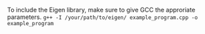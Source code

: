 To include the Eigen library, make sure to give GCC the approriate
parameters. 
```g++ -I /your/path/to/eigen/ example_program.cpp -o example_program```

